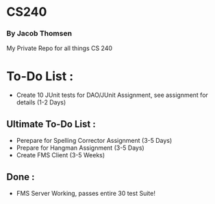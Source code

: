 # CS240
### By Jacob Thomsen
My Private Repo for all things CS 240

# To-Do List :
- Create 10 JUnit tests for DAO/JUnit Assignment, see assignment for details (1-2 Days)


## Ultimate To-Do List :
- Perepare for Spelling Corrector Assignment (3-5 Days)
- Prepare for Hangman Assignment (3-5 Days)
- Create FMS Client (3-5 Weeks)


## Done :
- FMS Server Working, passes entire 30 test Suite!
